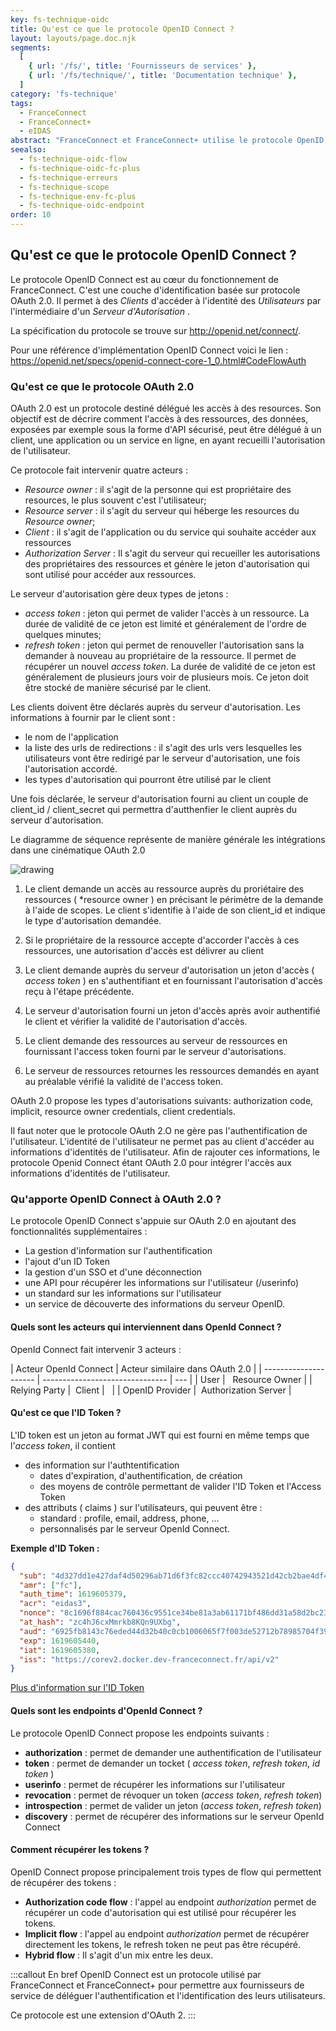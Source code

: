 ```yaml
---
key: fs-technique-oidc
title: Qu'est ce que le protocole OpenID Connect ?
layout: layouts/page.doc.njk
segments:
  [
    { url: '/fs/', title: 'Fournisseurs de services' },
    { url: '/fs/technique/', title: 'Documentation technique' },
  ]
category: 'fs-technique'
tags:
  - FranceConnect
  - FranceConnect+
  - eIDAS
abstract: "FranceConnect et FranceConnect+ utilise le protocole OpenID Connect. Il s'agit d'un protocole basé sur OAuth 2.0 qui permet notamment à un service de déléguer l'authentification et l'identification des ses utilisateurs."
seealso:
  - fs-technique-oidc-flow
  - fs-technique-oidc-fc-plus
  - fs-technique-erreurs
  - fs-technique-scope
  - fs-technique-env-fc-plus
  - fs-technique-oidc-endpoint
order: 10
---
```


## Qu'est ce que le protocole OpenID Connect ?

Le protocole OpenID Connect est au cœur du fonctionnement de FranceConnect. C'est une couche d'identification basée sur protocole OAuth 2.0. Il permet à des _Clients_ d'accéder à l'identité des _Utilisateurs_ par l'intermédiaire d'un _Serveur d'Autorisation_ .

La spécification du protocole se trouve sur http://openid.net/connect/.

Pour une référence d'implémentation OpenID Connect voici le lien : https://openid.net/specs/openid-connect-core-1_0.html#CodeFlowAuth

### Qu'est ce que le protocole OAuth 2.0

OAuth 2.0 est un protocole destiné délégué les accès à des resources. Son objectif est de décrire comment l'accès à des ressources, des données, exposées par exemple sous la forme d'API sécurisé, peut être délégué à un client, une application ou un service en ligne, en ayant recueilli l'autorisation de l'utilisateur.

Ce protocole fait intervenir quatre acteurs :

- _Resource owner_ : il s'agit de la personne qui est propriétaire des resources, le plus souvent c'est l'utilisateur;
- _Resource server_ : il s'agit du serveur qui héberge les resources du _Resource owner_;
- _Client_ : il s'agit de l'application ou du service qui souhaite accéder aux ressources
- _Authorization Server_ : Il s'agit du serveur qui recueiller les autorisations des propriétaires des ressources et génère le jeton d'autorisation qui sont utilisé pour accéder aux ressources.

Le serveur d'autorisation gère deux types de jetons :

- _access token_ : jeton qui permet de valider l'accès à un ressource. La durée de validité de ce jeton est limité et généralement de l'ordre de quelques minutes;
- _refresh token_ : jeton qui permet de renouveller l'autorisation sans la demander à nouveau au propriétaire de la ressource. Il permet de récupérer un nouvel _access token_. La durée de validité de ce jeton est généralement de plusieurs jours voir de plusieurs mois. Ce jeton doit être stocké de manière sécurisé par le client.

Les clients doivent être déclarés auprès du serveur d'autorisation. Les informations à fournir par le client sont :

- le nom de l'application
- la liste des urls de redirections : il s'agit des urls vers lesquelles les utilisateurs vont être redirigé par le serveur d'autorisation, une fois l'autorisation accordé.
- les types d'autorisation qui pourront être utilisé par le client

Une fois déclarée, le serveur d'autorisation fourni au client un couple de client_id / client_secret qui permettra d'autthenfier le client auprès du serveur d'autorisation.

Le diagramme de séquence représente de manière générale les intégrations dans une cinématique OAuth 2.0

<img src="/images/diagrams/diagram-sequence-oauth.png" alt="drawing" />

1. Le client demande un accès au ressource auprès du proriétaire des ressources ( \*resource owner ) en précisant le périmètre de la demande à l'aide de scopes. Le client s'identifie à l'aide de son client_id et indique le type d'autorisation demandée.

2. Si le propriétaire de la ressource accepte d'accorder l'accès à ces ressources, une autorisation d'accès est délivrer au client

3. Le client demande auprès du serveur d'autorisation un jeton d'accès ( _access token_ ) en s'authentifiant et en fournissant l'autorisation d'accès reçu à l'étape précédente.

4. Le serveur d'autorisation fourni un jeton d'accès après avoir authentifié le client et vérifier la validité de l'autorisation d'accès.

5. Le client demande des ressources au serveur de ressources en fournissant l'access token fourni par le serveur d'autorisations.

6. Le serveur de ressources retournes les ressources demandés en ayant au préalable vérifié la validité de l'access token.

OAuth 2.0 propose les types d'autorisations suivants: authorization code, implicit, resource owner credentials, client credentials.

Il faut noter que le protocole OAuth 2.O ne gère pas l'authentification de l'utilisateur. L'identité de l'utilisateur ne permet pas au client d'accéder au informations d'identités de l'utilisateur. Afin de rajouter ces informations, le protocole Openid Connect étant OAuth 2.0 pour intégrer l'accès aux informations d'identités de l'utilisateur.

### Qu'apporte OpenID Connect à OAuth 2.0 ?

Le protocole OpenID Connect s'appuie sur OAuth 2.0 en ajoutant des fonctionnalités supplémentaires :

- La gestion d'information sur l'authentification
- l'ajout d'un ID Token
- la gestion d'un SSO et d'une déconnection
- une API pour récupérer les informations sur l'utilisateur (/userinfo)
- un standard sur les informations sur l'utilisateur
- un service de découverte des informations du serveur OpenID.

#### Quels sont les acteurs qui interviennent dans OpenId Connect ?

OpenId Connect fait intervenir 3 acteurs :

<div class="fr-table">

| Acteur OpenId Connect | Acteur similaire dans OAuth 2.0 |
| --------------------- | ------------------------------- | --- |
| User                  |   Resource Owner                |
| Relying Party         |  Client                         |     |
| OpenID Provider       |  Authorization Server           |

</div>

#### Qu'est ce que l'ID Token ?

L'ID token est un jeton au format JWT qui est fourni en même temps que l'_access token_, il contient

- des information sur l'authtentification
  - dates d'expiration, d'authentification, de création
  - des moyens de contrôle permettant de valider l'ID Token et l'Access Token
- des attributs ( claims ) sur l'utilisateurs, qui peuvent être :
  - standard : profile, email, address, phone, ...
  - personnalisés par le serveur OpenId Connect.

**Exemple d'ID Token :**

```json
{
  "sub": "4d327dd1e427daf4d50296ab71d6f3fc82ccc40742943521d42cb2bae4df41afv1",
  "amr": ["fc"],
  "auth_time": 1619605379,
  "acr": "eidas3",
  "nonce": "8c1696f884cac760436c9551ce34be81a3ab61171bf486dd31a58d2bc23a7bbd",
  "at_hash": "zc4hJ6cxMmrkb8KQn9UXbg",
  "aud": "6925fb8143c76eded44d32b40c0cb1006065f7f003de52712b78985704f39950",
  "exp": 1619605440,
  "iat": 1619605380,
  "iss": "https://corev2.docker.dev-franceconnect.fr/api/v2"
}
```

[Plus d'information sur l'ID Token](https://openid.net/developers/specs/)

#### Quels sont les endpoints d'OpenId Connect ?

Le protocole OpenID Connect propose les endpoints suivants :

- **authorization** : permet de demander une authentification de l'utilisateur
- **token** : permet de demander un tocket ( _access token_, _refresh token_, _id token_ )
- **userinfo** : permet de récupérer les informations sur l'utilisateur
- **revocation** : permet de révoquer un token (_access token_, _refresh token_)
- **introspection** : permet de valider un jeton (_access token_, _refresh token_)
- **discovery** : permet de récupérer des informations sur le serveur OpenId Connect

#### Comment récupérer les tokens ?

OpenID Connect propose principalement trois types de flow qui permettent de récupérer des tokens :

- **Authorization code flow** : l'appel au endpoint _authorization_ permet de récupérer un code d'autorisation qui est utilisé pour récupérer les tokens.
- **Implicit flow** : l'appel au endpoint _authorization_ permet de récupérer directement les tokens, le refresh token ne peut pas être récupéré.
- **Hybrid flow** : Il s'agit d'un mix entre les deux.

:::callout En bref
OpenID Connect est un protocole utilisé par FranceConnect et FranceConnect+ pour permettre aux fournisseurs de service de déléguer l'authentification et l'identification des leurs utilisateurs.

Ce protocole est une extension d'OAuth 2.
:::
